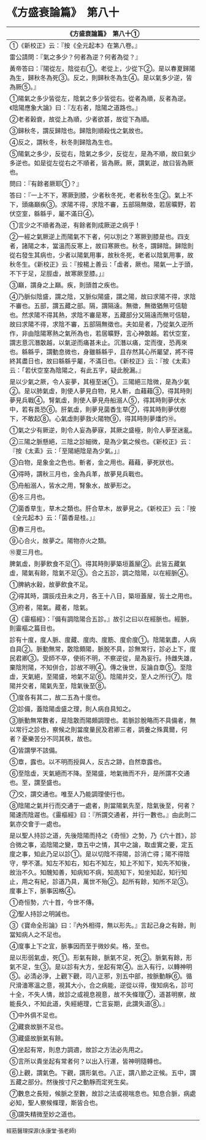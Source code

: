 # 《方盛衰論篇》　第八十

|**《方盛衰論篇》　第八十①**|
|---|
|①《新校正》云：『按《全元起本》在第八卷。』|
|雷公請問：『氣之多少？何者為逆？何者為從？』|
|黃帝答曰：『陽從左，陰從右①。老從上，少從下②。是以春夏歸陽為生，歸秋冬為死③。反之，則歸秋冬為生④。是以氣多少逆，皆為厥⑤。』|
|①陽氣之多少皆從左，陰氣之多少皆從右。從者為順，反者為逆。《陰陽應象大論》曰：『左右者，陰陽之道路也。』|
|②老者榖衰，故從上為順，少者欲甚，故從下為順。|
|③歸秋冬，謂反歸陰也。歸陰則順殺伐之氣故也。|
|④反之，謂秋冬，秋冬則歸陰為生也。|
|⑤陽氣之多少，反從右，陰氣之多少，反從左，是為不順，故曰氣少多逆也。如是從左從右之不順者，皆為厥。厥，謂氣逆，故曰皆為厥也。|
|問曰：『有餘者厥耶①？』|
|答曰：『一上不下，寒厥到膝，少者秋冬死，老者秋冬生②。氣上不下，頭痛巔疾③。求陽不得，求陰不審，五部隔無徵，若居曠野，若伏空室，緜緜乎，屬不滿日④。|
|①言少之不順者為逆，有餘者則成厥逆之病乎！|
|②一經之氣厥逆上而陽氣不下者，何以別之？寒厥到膝是也。四支者，諸陽之本，當溫而反寒上，故曰寒厥也。秋冬，謂歸陰。歸陰則從右發生其病也，少者以陽氣用事，故秋冬死，老者以陰氣用事，故秋冬生。《新校正》云：『按楊上善云：「虛者，厥也。陽氣一上于頭，不下于足，足脛虛，故寒厥至膝。」』|
|③巔，謂身之上巔。疾，則頭首之疾也。|
|④乃脈似陰盛，謂之陰，又脈似陽盛，謂之陽，故曰求陽不得，求陰不審也。五部，謂五藏之部。隔，謂隔遠。無徵，無徵猶無可信驗也。然求陽不得其熱，求陰不審是寒，五藏部分又隔遠而無可信驗，故曰求陽不得，求陰不審，五部隔無徵也。夫如是者，乃從氣久逆所作，非由陰陽寒熱之氣所為也，若居曠野，言心神散越。若伏空室，謂志意沉潛散越，以氣逆而痛甚未止。沉潛以痛，定而復，恐再來也。緜緜乎，謂動息微也，身雖緜緜乎，且存然其心所屬望，將不得終其盡日也，故曰緜緜乎屬，不滿日也。《新校正》云：『按《太素》云：「若伏空室為陰陽之，有此五字，疑此脫漏。』|
|是以少氣之厥，令人妄夢，其極至迷①。三陽絕三陰微，是為少氣②。是以肺氣虛，則使人夢見白物，見人斬，血藉藉③，得其時則夢見兵戰④。腎氣虛，則使人夢見舟船溺人⑤，得其時則夢伏水中，若有畏恐⑥。肝氣虛，則夢見菌香生草⑦，得其時則夢伏樹下，不敢起⑧。心氣虛則夢救火陽物⑨，得其時則夢燔灼⑩。|
|①氣之少有厥逆，則令人妄為夢寐，其厥之盛極，則令人夢至迷亂。|
|②三陽之脈懸絕，三陰之診細微，是為少氣之候也。《新校正》云：『按《太素》云：「至陽絕陰是為少氣。」』|
|③白物，是象金之色也。斬者，金之用也。藉藉，夢死狀也。|
|④得時，謂秋三月也，金為兵革，故夢見兵戰也。|
|⑤舟船溺人，皆水之用，腎象水，故夢形之。|
|⑥冬三月也。|
|⑦菌香草生，草木之類也。肝合草木，故夢見之。《新校正》云：『按《全元起本》云：「菌香是桂。」』|
|⑧春三月也。|
|⑨心合火，故夢之。陽物亦火之類。|
|⑩夏三月也。|
|脾氣虛，則夢飲食不足①。得其時則夢築垣蓋屋②。此皆五藏氣虛，陽氣有餘，陰氣不足③。合之五診，調之陰陽，以在經脈④。|
|①脾納水榖，故夢飲食不足。|
|②得其時，謂辰戌丑未之月，各王十八日，築垣蓋屋，皆土之用也。|
|③府者，陽氣。藏者，陰氣。|
|④《靈樞經》：『備有調陰陽合五診。』故引之曰以在經脈也。經脈，則靈樞之篇目也。|
|診有十度，度人脈、度藏、度肉、度筋、度俞度①。陰陽氣盡，人病自具②。脈動無常，散陰頗陽，脈脫不具，診無常行，診必上下，度民君卿③。受師不卒，使術不明，不察逆從，是為妄行。持雌失雄，棄陰附陽，不知併合，診故不明④。傳之後世，反論自章⑤。至陰虛，天氣絕，至陽盛，地氣不足⑥。陰陽并交，至人之所行⑦。陰陽并交者，陽氣先至，陰氣後至⑧。|
|①度各有其二，故二五為十度也。|
|②診備，蓋陰陽虛盛之理，則人病自具知之。|
|③脈動無常數者，是陰散而陽頗調理也。若脈診脫略而不具備者，無以常行之診也，察候之則當度量民及君卿三者，調養之殊異爾，何者？憂樂苦分不同其秩，故也。|
|④皆謂學不該備。|
|⑤章，露也。以不明而授與人，反古之跡，自然章露也。|
|⑥至陰虛，天氣絕而不降。至陽盛，地氣微而不升，是所謂不交通也。至，謂至盛也。|
|⑦交，謂交通也。唯至人乃能調理使行也。|
|⑧陰陽之氣并行而交通于一處者，則當陽氣先至，陰氣後至，何者？陽速而陰遲也。《靈樞經》曰：『所謂交通者，并行一數也。』由此則二氣亦交會于一處也。|
|是以聖人持診之道，先後陰陽而持之《奇恒》之勢，乃《六十首》，診合微之事，追陰陽之變，章五中之情，其中之論，取虛實之要，定五度之事，知此乃足以診①。是以切陰不得陽，診消亡得；陽不得陰守，學不湛。知左不知右，知右不知左，知上不知下，知先不知後，故治不久。知醜知善，知病知不病，知高知下，知坐知起，知行知止，用之有紀，診道乃具，萬世不殆②。起所有餘，知所不足③。度事上下，脈事因格④。|
|①奇恒勢，六十首，今世不傳。|
|②聖人持診之明誡也。|
|③《寶命全形論》曰：『內外相得，無以形先。』言起己身之有餘，則當知病人之不足也。|
|④度事上下之宜，脈事因而至于微妙矣。格，至也。|
|是以形弱氣虛，死①。形氣有餘，脈氣不足，死②。脈氣有餘，形氣不足，生③。是以診有大方，坐起有常④。出入有行，以轉神明⑤。必清必淨，上觀下觀，司八正邪，別五中部，按脈動靜⑥。循尺滑濇寒溫之意，視其大小，合之病能，逆從以得，復知病名，診可十全，不失人情，故診之或視息視意，故不失條理⑦，道甚明察，故能長久，不知此道，失經絕理，亡言妄期，此謂失道⑧。』|
|①中外俱不足也。|
|②藏衰故脈不足也。|
|③藏盛故脈氣有餘。|
|④坐起有常，則息力調適，故診之方法必先用之。|
|⑤言所以貴坐起有常者何？以出入行運，皆神明隨轉也。|
|⑥上觀，謂氣色。下觀，謂形氣也。八正，謂八節之正候。五中，謂五藏之部分。然後按寸尺之動靜而定死生矣。|
|⑦數息之長短，候脈之至數，故診之法或視喘息也。知息合脈，病處必知，聖人察候條理，斯皆合也。|
|⑧謂失精微至妙之道也。|


經筋醫理探源(永康堂‧張老師)


